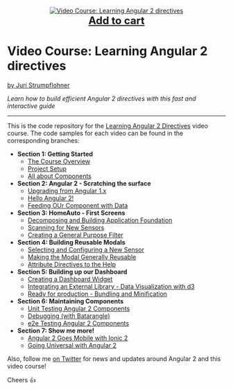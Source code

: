 <p align="center">
  <a href="https://www.packtpub.com/web-development/learning-angular-2-directives-video">
    <img src="https://dz13w8afd47il.cloudfront.net/sites/default/files/imagecache/ppv4_main_book_cover/bookretailers/9781785884702.jpg" alt="Video Course: Learning Angular 2 directives" />
  </a>
  <br />
  <a href="https://www.packtpub.com/web-development/learning-angular-2-directives-video" style="font-size:24px;font-weight:bold">Add to cart</a>
</p>

# Video Course: Learning Angular 2 directives

[by Juri Strumpflohner](https://twitter.com/juristr)

_Learn how to build efficient Angular 2 directives with this fast and interactive guide_

---

This is the code repository for the [Learning Angular 2 Directives](https://www.packtpub.com/web-development/learning-angular-2-directives-video) video course. The code
samples for each video can be found in the corresponding branches:

- **Section 1: Getting Started**
  - [The Course Overview]()
  - [Project Setup]()
  - [All about Components]()
- **Section 2: Angular 2 - Scratching the surface**
  - [Upgrading from Angular 1.x]()
  - [Hello Angular 2!]()
  - [Feeding OUr Component with Data]()
- **Section 3: HomeAuto - First Screens**
  - [Decomposing and Building Application Foundation]()
  - [Scanning for New Sensors]()
  - [Creating a General Purpose Filter]()
- **Section 4: Building Reusable Modals**
  - [Selecting and Configuring a New Sensor]()
  - [Making the Modal Generally Reusable]()
  - [Attribute Directives to the Help]()
- **Section 5: Building up our Dashboard**
  - [Creating a Dashboard Widget]()
  - [Integrating an External Library - Data Visualization with d3]()
  - [Ready for production - Bundling and Minification]()
- **Section 6: Maintaining Components**
  - [Unit Testing Angular 2 Components]()
  - [Debugging (with Batarangle)]()
  - [e2e Testing Angular 2 Components]()
- **Section 7: Show me more!**
  - [Angular 2 Goes Mobile with Ionic 2]()
  - [Going Universal with Angular 2]()

Also, follow me [on Twitter](https://twitter.com/juristr) for news and updates around Angular 2 and this video course!

Cheers :+1:

